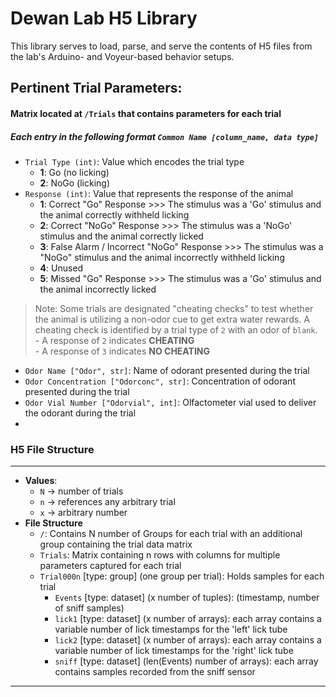 # Dewan Lab H5 Library

This library serves to load, parse, and serve the contents of H5 files from the lab's Arduino- and Voyeur-based behavior setups.

## Pertinent Trial Parameters:
#### Matrix located at `/Trials` that contains parameters for each trial
##### Each entry in the following format `Common Name [column_name, data type]`

- `Trial Type (int)`: Value which encodes the trial type
  - **1**: Go (no licking)
  - **2**: NoGo (licking)
- `Response (int)`: Value that represents the response of the animal
  - **1**: Correct "Go" Response >>> The stimulus was a 'Go' stimulus and the animal correctly withheld licking
  - **2**: Correct "NoGo" Response >>> The stimulus was a 'NoGo' stimulus and the animal correctly licked 
  - **3**: False Alarm / Incorrect "NoGo" Response >>> The stimulus was a "NoGo" stimulus and the animal incorrectly withheld licking
  - **4**: Unused
  - **5**: Missed "Go" Response >>> The stimulus was a 'Go' stimulus and the animal incorrectly licked

>Note: Some trials are designated "cheating checks" to test whether the animal is utilizing a non-odor cue to get
 extra water rewards. A cheating check is identified by a trial type of `2` with an odor of `blank`.  
> \- A response of `2` indicates **CHEATING**  
 \- A response of `3` indicates **NO CHEATING**

- `Odor Name ["Odor", str]`: Name of odorant presented during the trial
- `Odor Concentration ["Odorconc", str]`: Concentration of odorant presented during the trial
- `Odor Vial Number ["Odorvial", int]`: Olfactometer vial used to deliver the odorant during the trial
- 
### H5 File Structure
___
- **Values**:
  - `N` -> number of trials 
  - `n` -> references any arbitrary trial
  - `x` -> arbitrary number
- **File Structure**
  - `/`: Contains N number of Groups for each trial with an additional group containing the trial data matrix
  - `Trials`: Matrix containing n rows with columns for multiple parameters captured for each trial
  - `Trial000n` [type: group] (one group per trial): Holds samples for each trial
    - `Events` [type: dataset] (x number of tuples): (timestamp, number of sniff samples)
    - `lick1` [type: dataset] (x number of arrays): each array contains a variable number of lick timestamps for the 'left' lick tube
    - `lick2` [type: dataset] (x number of arrays): each array contains a variable number of lick timestamps for the 'right' lick tube
    - `sniff` [type: dataset]  (len(Events) number of arrays): each array contains samples recorded from the sniff sensor
___